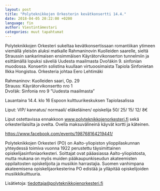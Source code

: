 ```yaml
---
layout: post
title: "Polyteknikkojen Orkesterin kevätkonsertti 14.4."
date: 2018-04-05 20:22:00 +0200
language: fin
author: Viestintämestari
categories: muut tapahtumat
---
```

Polyteknikkojen Orkesteri sukeltaa kevätkonsertissaan romantiikan ytimeen viemällä yleisön aluksi matkalle Rahmaninovin Kuolleiden saarelle, sieltä Straussin sankarimaisen ensimmäisen Käyrätorvikonserton tunnelmiin ja esittämällä lopuksi säveliä Uudesta maailmasta Dvořákin 9. sinfonian muodossa. Konsertin solistina kuullaan virtuoosimaista Tapiola Sinfonietan Ilkka Hongistoa. Orkesteria johtaa Eero Lehtimäki

Rahmaninov: Kuolleiden saari, Op. 29<br>
Strauss: Käyrätorvikonsertto nro 1<br>
Dvořák: Sinfonia nro 9 ”Uudesta maailmasta”<br>

Lauantaina 14.4. klo 16 Espoon kulttuurikeskuksen Tapiolasalissa

Liput: VIP/ kannatus/ normaali/ eläkeläinen/ opiskelija  50/ 25/ 15/ 12/ 8€

Liput ostettavissa ennakkoon www.polyteknikkojenorkesteri.fi sekä orkesterilaisilta ja ovelta. Ovella maksuvälineinä käyvät kortti ja käteinen.

<https://www.facebook.com/events/198768164219441/>

Polyteknikkojen Orkesteri (PO) on Aalto-yliopiston ylioppilaskunnan yhteydessä toimiva vuonna 1922 perustettu täysimittainen opiskelijasinfoniaorkesteri. Soittajat ovat pääasiassa Aalto-yliopistosta, mutta mukana on myös muiden pääkaupunkiseudun akateemisten oppilaitosten opiskelijoita ja musiikin harrastajia. Suomen vanhimpana akateemisena opiskelijaorkesterina PO edistää ja ylläpitää opiskelijoiden musiikkikulttuuria.

Lisätietoja: tiedottaja@polyteknikkojenorkesteri.fi